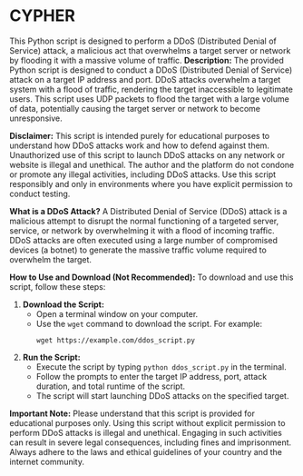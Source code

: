 # CYPHER
This Python script is designed to perform a DDoS (Distributed Denial of Service) attack, a malicious act that overwhelms a target server or network by flooding it with a massive volume of traffic.
**Description:**
The provided Python script is designed to conduct a DDoS (Distributed Denial of Service) attack on a target IP address and port. DDoS attacks overwhelm a target system with a flood of traffic, rendering the target inaccessible to legitimate users. This script uses UDP packets to flood the target with a large volume of data, potentially causing the target server or network to become unresponsive.

**Disclaimer:**
This script is intended purely for educational purposes to understand how DDoS attacks work and how to defend against them. Unauthorized use of this script to launch DDoS attacks on any network or website is illegal and unethical. The author and the platform do not condone or promote any illegal activities, including DDoS attacks. Use this script responsibly and only in environments where you have explicit permission to conduct testing.

**What is a DDoS Attack?**
A Distributed Denial of Service (DDoS) attack is a malicious attempt to disrupt the normal functioning of a targeted server, service, or network by overwhelming it with a flood of incoming traffic. DDoS attacks are often executed using a large number of compromised devices (a botnet) to generate the massive traffic volume required to overwhelm the target.

**How to Use and Download (Not Recommended):**
To download and use this script, follow these steps:
1. **Download the Script:**
   - Open a terminal window on your computer.
   - Use the `wget` command to download the script. For example:
     ```
     wget https://example.com/ddos_script.py
     ```
2. **Run the Script:**
   - Execute the script by typing `python ddos_script.py` in the terminal.
   - Follow the prompts to enter the target IP address, port, attack duration, and total runtime of the script.
   - The script will start launching DDoS attacks on the specified target.

**Important Note:**
Please understand that this script is provided for educational purposes only. Using this script without explicit permission to perform DDoS attacks is illegal and unethical. Engaging in such activities can result in severe legal consequences, including fines and imprisonment. Always adhere to the laws and ethical guidelines of your country and the internet community.

